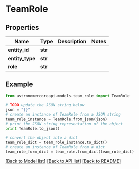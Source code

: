 # TeamRole


## Properties
Name | Type | Description | Notes
------------ | ------------- | ------------- | -------------
**entity_id** | **str** |  | 
**entity_type** | **str** |  | 
**role** | **str** |  | 

## Example

```python
from astronomercoreapi.models.team_role import TeamRole

# TODO update the JSON string below
json = "{}"
# create an instance of TeamRole from a JSON string
team_role_instance = TeamRole.from_json(json)
# print the JSON string representation of the object
print TeamRole.to_json()

# convert the object into a dict
team_role_dict = team_role_instance.to_dict()
# create an instance of TeamRole from a dict
team_role_form_dict = team_role.from_dict(team_role_dict)
```
[[Back to Model list]](../README.md#documentation-for-models) [[Back to API list]](../README.md#documentation-for-api-endpoints) [[Back to README]](../README.md)


